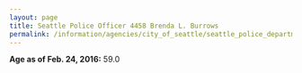 ```yaml
---
layout: page
title: Seattle Police Officer 4458 Brenda L. Burrows
permalink: /information/agencies/city_of_seattle/seattle_police_department/copbook/4458/
---
```


**Age as of Feb. 24, 2016:** 59.0
